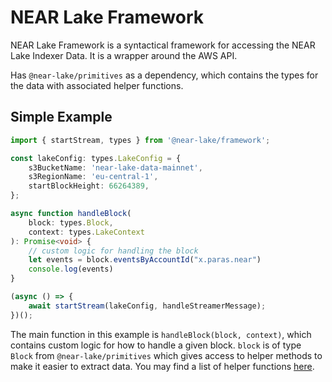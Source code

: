 # NEAR Lake Framework

NEAR Lake Framework is a syntactical framework for accessing the NEAR Lake Indexer Data. It is a wrapper around the AWS API.

Has `@near-lake/primitives` as a dependency, which contains the types for the data with associated helper functions.

## Simple Example

```ts
import { startStream, types } from '@near-lake/framework';

const lakeConfig: types.LakeConfig = {
    s3BucketName: 'near-lake-data-mainnet',
    s3RegionName: 'eu-central-1',
    startBlockHeight: 66264389,
};

async function handleBlock(
    block: types.Block,
    context: types.LakeContext
): Promise<void> {
    // custom logic for handling the block
    let events = block.eventsByAccountId("x.paras.near")
    console.log(events)
}

(async () => {
    await startStream(lakeConfig, handleStreamerMessage);
})();
```
The main function in this example is `handleBlock(block, context)`, which contains custom logic for how to handle a given block. `block` is of type `Block` from `@near-lake/primitives` which gives access to helper methods to make it easier to extract data. You may find a list of helper functions [here](https://www.npmjs.com/package/@near-lake/primitives). 
